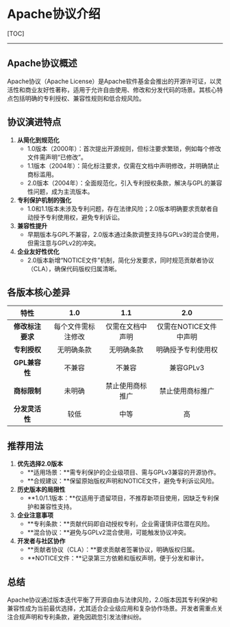 # Apache协议介绍

[TOC]

---

## Apache协议概述

Apache协议（Apache License）是Apache软件基金会推出的开源许可证，以灵活性和商业友好性著称，适用于允许自由使用、修改和分发代码的场景。其核心特点包括明确的专利授权、兼容性规则和低合规风险。



## 协议演进特点

1. **从简化到规范化**
   - 1.0版本（2000年）：首次提出开源规则，但标注要求繁琐，例如每个修改文件需声明“已修改”。
   - 1.1版本（2004年）：简化标注要求，仅需在文档中声明修改，并明确禁止商标滥用。
   - 2.0版本（2004年）：全面规范化，引入专利授权条款，解决与GPL的兼容性问题，成为主流版本。
2. **专利保护机制的强化**
   - 1.0和1.1版本未涉及专利问题，存在法律风险；2.0版本明确要求贡献者自动授予专利使用权，避免专利诉讼。
3. **兼容性提升**
   - 早期版本与GPL不兼容，2.0版本通过条款调整支持与GPLv3的混合使用，但需注意与GPLv2的冲突。
4. **企业友好性优化**
   - 2.0版本新增“NOTICE文件”机制，简化分发要求，同时规范贡献者协议（CLA），确保代码版权归属清晰。



## 各版本核心差异

|     **特性**     |      **1.0**       |     **1.1**      |        **2.0**         |
| :--------------: | :----------------: | :--------------: | :--------------------: |
| **修改标注要求** | 每个文件需标注修改 | 仅需在文档中声明 | 仅需在NOTICE文件中声明 |
|   **专利授权**   |     无明确条款     |    无明确条款    |   明确授予专利使用权   |
|  **GPL兼容性**   |       不兼容       |      不兼容      |       兼容GPLv3        |
|   **商标限制**   |       未明确       | 禁止使用商标推广 |    禁止使用商标推广    |
|  **分发灵活性**  |        较低        |       中等       |           高           |



## 推荐用法

1. **优先选择2.0版本**
   - **适用场景：**需专利保护的企业级项目、需与GPLv3兼容的开源协作。
   - **合规建议：**保留原始版权声明和NOTICE文件，避免专利诉讼风险。
2. **历史版本的局限性**
   - **1.0/1.1版本：**仅适用于遗留项目，不推荐新项目使用，因缺乏专利保护和兼容性支持。
3. **企业注意事项**
   - **专利条款：**贡献代码即自动授权专利，企业需谨慎评估潜在风险。
   - **混合协议：**避免与GPLv2混合使用，可能触发协议冲突。
4. **开发者与社区协作**
   - **贡献者协议（CLA）：**要求贡献者签署协议，明确版权归属。
   - **NOTICE文件：**记录第三方依赖和版权声明，便于分发和审计。



## 总结

Apache协议通过版本迭代平衡了开源自由与法律风险，2.0版本因其专利保护和兼容性成为当前最优选择，尤其适合企业级应用和复杂协作场景。开发者需重点关注合规声明和专利条款，避免因疏忽引发法律纠纷。